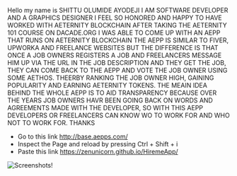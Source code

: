 Hello my name is SHITTU OLUMIDE AYODEJI I AM SOFTWARE DEVELOPER AND A GRAPHICS DESIGNER I FEEL SO HONORED AND HAPPY TO HAVE WORKED WITH AETERNITY BLOCKCHAIN AFTER TAKING THE AETERNITY 101 COURSE ON DACADE.ORG I WAS ABLE TO COME UP WITH AN AEPP THAT RUNS ON AETERNITY BLOCKCHAIN THE AEPP IS SIMILAR TO FIVER, UPWORKA AND FREELANCE WEBSITES BUT THE DIFFERENCE IS THAT ONCE A JOB OWNERS REGISTERS A JOB AND FREELANCERS MESSAGE HIM UP VIA THE URL IN THE JOB DESCRIPTION AND THEY GET THE JOB, THEY CAN COME BACK TO THE AEPP AND VOTE THE JOB OWNER USING SOME AETHOS. THEERBY RANKING THE JOB OWNER HIGH, GAINING POPULARITY AND EARNING AETERNITY TOKENS. THE MEAIN IDEA BEHIND THE WHOLE AEPP IS TO AID TRANSPARENCY BECAUSE OVER THE YEARS JOB OWNERS HAVR BEEN GOING BACK ON WORDS AND AGREEMENTS MADE WITH THE DEVELOPER, SO WITH THIS AEPP DEVELOPERS OR FREELANCERS CAN KNOW WO TO WORK FOR AND WHO NOT TO WORK FOR. THANKS


* Go to this link http://base.aepps.com/
* Inspect the Page and reload by pressing Ctrl + Shift + i 
* Paste this link https://zenunicorn.github.io/HiremeApp/

![Screenshots!](/img/download2.png "Screenshots")
